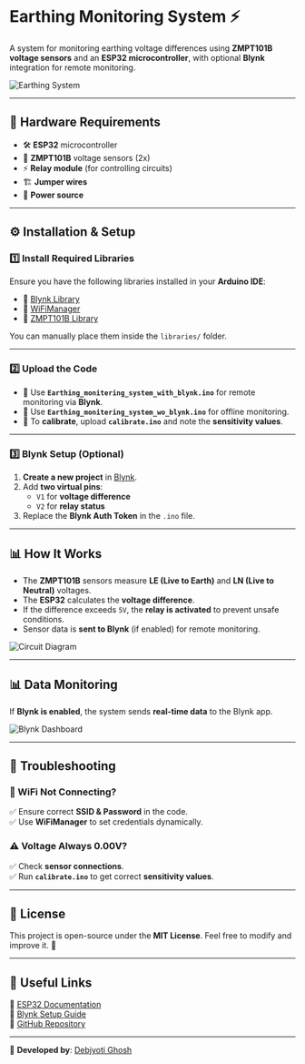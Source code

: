 # **Earthing Monitoring System** ⚡  
A system for monitoring earthing voltage differences using **ZMPT101B voltage sensors** and an **ESP32 microcontroller**, with optional **Blynk** integration for remote monitoring.

![Earthing System](https://via.placeholder.com/800x400?text=Earthing+Monitoring+System)

---

## **🔧 Hardware Requirements**
- 🛠 **ESP32** microcontroller  
- 🔌 **ZMPT101B** voltage sensors (2x)  
- ⚡ **Relay module** (for controlling circuits)  
- 🏗 **Jumper wires**  
- 🔋 **Power source**  

---

## **⚙️ Installation & Setup**
### **1️⃣ Install Required Libraries**
Ensure you have the following libraries installed in your **Arduino IDE**:  
- 📂 [Blynk Library](https://github.com/debjyoti71/eatrhing_monitering_system/blynk-library)  
- 📂 [WiFiManager](https://github.com/debjyoti71/eatrhing_monitering_system/WiFiManager)  
- 📂 [ZMPT101B Library](https://github.com/debjyoti71/eatrhing_monitering_system/ZMPT101B)  

You can manually place them inside the `libraries/` folder.

---

### **2️⃣ Upload the Code**
- 🔹 Use **`Earthing_monitering_system_with_blynk.ino`** for remote monitoring via **Blynk**.  
- 🔹 Use **`Earthing_monitering_system_wo_blynk.ino`** for offline monitoring.  
- 🔹 To **calibrate**, upload **`calibrate.ino`** and note the **sensitivity values**.

---

### **3️⃣ Blynk Setup (Optional)**
1. **Create a new project** in [Blynk](https://blynk.io/).  
2. Add **two virtual pins**:
   - `V1` for **voltage difference**
   - `V2` for **relay status**  
3. Replace the **Blynk Auth Token** in the `.ino` file.

---

## **📊 How It Works**
- The **ZMPT101B** sensors measure **LE (Live to Earth)** and **LN (Live to Neutral)** voltages.  
- The **ESP32** calculates the **voltage difference**.  
- If the difference exceeds `5V`, the **relay is activated** to prevent unsafe conditions.  
- Sensor data is **sent to Blynk** (if enabled) for remote monitoring.

![Circuit Diagram](https://via.placeholder.com/600x300?text=Circuit+Diagram)

---

## **📊 Data Monitoring**
If **Blynk is enabled**, the system sends **real-time data** to the Blynk app.  

![Blynk Dashboard](https://via.placeholder.com/600x300?text=Blynk+Dashboard)

---

## **📌 Troubleshooting**
### **🔴 WiFi Not Connecting?**  
✅ Ensure correct **SSID & Password** in the code.  
✅ Use **WiFiManager** to set credentials dynamically.  

### **⚠️ Voltage Always 0.00V?**  
✅ Check **sensor connections**.  
✅ Run **`calibrate.ino`** to get correct **sensitivity values**.  

---

## **📜 License**
This project is open-source under the **MIT License**. Feel free to modify and improve it. 🚀  

---

## **📎 Useful Links**
🔹 [ESP32 Documentation](https://docs.espressif.com/)  
🔹 [Blynk Setup Guide](https://blynk.io/)  
🔹 [GitHub Repository](https://github.com/debjyoti71/eatrhing_monitering_system)  

---

📌 **Developed by**: [Debjyoti Ghosh](https://github.com/debjyoti71)  
